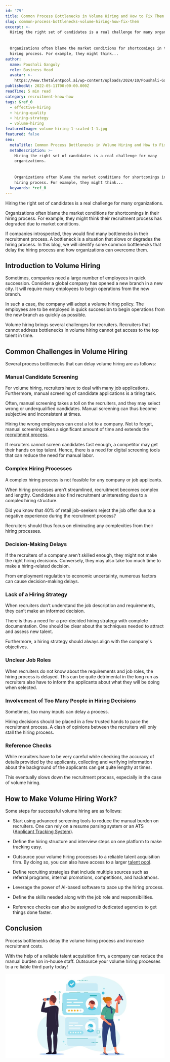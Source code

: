 ```yaml
---
id: '79'
title: Common Process Bottlenecks in Volume Hiring and How to Fix Them
slug: common-process-bottlenecks-volume-hiring-how-fix-them
excerpt: >-
  Hiring the right set of candidates is a real challenge for many organizations.


  Organizations often blame the market conditions for shortcomings in their
  hiring process. For example, they might think...
author:
  name: Poushali Ganguly
  role: Business Head
  avatar: >-
    https://www.thetalentpool.ai/wp-content/uploads/2024/10/Poushali-Gangulyimage.webp
publishedAt: 2022-05-11T00:00:00.000Z
readTime: 5 min read
category: recruitment-know-how
tags: &ref_0
  - effective-hiring
  - hiring-quality
  - hiring-strategy
  - volume-hiring
featuredImage: volume-hiring-1-scaled-1-1.jpg
featured: false
seo:
  metaTitle: Common Process Bottlenecks in Volume Hiring and How to Fix Them
  metaDescription: >-
    Hiring the right set of candidates is a real challenge for many
    organizations.


    Organizations often blame the market conditions for shortcomings in their
    hiring process. For example, they might think...
  keywords: *ref_0
---
```


Hiring the right set of candidates is a real challenge for many organizations.

Organizations often blame the market conditions for shortcomings in their hiring process. For example, they might think their recruitment process has degraded due to market conditions.

<!--more-->

If companies introspected, they would find many bottlenecks in their recruitment process. A bottleneck is a situation that slows or degrades the hiring process. In this blog, we will identify some common bottlenecks that delay the hiring process and how organizations can overcome them.

## **Introduction to Volume Hiring**

Sometimes, companies need a large number of employees in quick succession. Consider a global company has opened a new branch in a new city. It will require many employees to begin operations from the new branch.

In such a case, the company will adopt a volume hiring policy. The employees are to be employed in quick succession to begin operations from the new branch as quickly as possible.

Volume hiring brings several challenges for recruiters. Recruiters that cannot address bottlenecks in volume hiring cannot get access to the top talent in time.

## **Common Challenges in Volume Hiring**

Several process bottlenecks that can delay volume hiring are as follows:

### **Manual Candidate Screening**

For volume hiring, recruiters have to deal with many job applications. Furthermore, manual screening of candidate applications is a tiring task.

Often, manual screening takes a toll on the recruiters, and they may select wrong or underqualified candidates. Manual screening can thus become subjective and inconsistent at times.

Hiring the wrong employees can cost a lot to a company. Not to forget, manual screening takes a significant amount of time and extends the [recruitment process](https://www.thetalentpool.ai/blogs/slow-recruitment-process/).

If recruiters cannot screen candidates fast enough, a competitor may get their hands on top talent. Hence, there is a need for digital screening tools that can reduce the need for manual labor.

### **Complex Hiring Processes**

A complex hiring process is not feasible for any company or job applicants.

When hiring processes aren’t streamlined, recruitment becomes complex and lengthy. Candidates also find recruitment uninteresting due to a complex hiring structure.

Did you know that 40% of retail job-seekers reject the job offer due to a negative experience during the recruitment process?

Recruiters should thus focus on eliminating any complexities from their hiring processes.

### **Decision-Making Delays**

If the recruiters of a company aren’t skilled enough, they might not make the right hiring decisions. Conversely, they may also take too much time to make a hiring-related decision.

From employment regulation to economic uncertainty, numerous factors can cause decision-making delays.

### **Lack of a Hiring Strategy**

When recruiters don’t understand the job description and requirements, they can’t make an informed decision.

There is thus a need for a pre-decided hiring strategy with complete documentation. One should be clear about the techniques needed to attract and assess new talent.

Furthermore, a hiring strategy should always align with the company's objectives.

### **Unclear Job Roles**

When recruiters do not know about the requirements and job roles, the hiring process is delayed. This can be quite detrimental in the long run as recruiters also have to inform the applicants about what they will be doing when selected.

### **Involvement of Too Many People in Hiring Decisions**

Sometimes, too many inputs can delay a process.

Hiring decisions should be placed in a few trusted hands to pace the recruitment process. A clash of opinions between the recruiters will only stall the hiring process.

### **Reference Checks**

While recruiters have to be very careful while checking the accuracy of details provided by the applicants, collecting and verifying information about the background of the applicants can get quite lengthy at times.

This eventually slows down the recruitment process, especially in the case of volume hiring. 

## **How to Make Volume Hiring Work?**

Some steps for successful volume hiring are as follows:

- Start using advanced screening tools to reduce the manual burden on recruiters. One can rely on a resume parsing system or an ATS ([Applicant Tracking System](https://www.thetalentpool.ai/applicant-tracking-software/)).

- Define the hiring structure and interview steps on one platform to make tracking easy.

- Outsource your volume hiring processes to a reliable talent acquisition firm. By doing so, you can also have access to a larger [talent pool](https://www.thetalentpool.ai/).

- Define recruiting strategies that include multiple sources such as referral programs, internal promotions, competitions, and hackathons.

- Leverage the power of AI-based software to pace up the hiring process.

- Define the skills needed along with the job role and responsibilities.

- Reference checks can also be assigned to dedicated agencies to get things done faster.

## **Conclusion**

Process bottlenecks delay the volume hiring process and increase recruitment costs.

With the help of a reliable talent acquisition firm, a company can reduce the manual burden on in-house staff. Outsource your volume hiring processes to a re liable third party today! 

![volume-hiring ](images/volume-hiring-1-scaled-1-1-1024x537.jpg)
